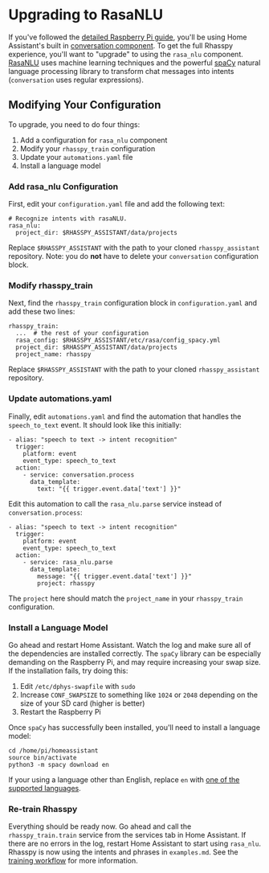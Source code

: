 Upgrading to RasaNLU
=========================

If you've followed the [detailed Raspberry Pi
guide](https://github.com/synesthesiam/rhasspy-assistant/blob/master/doc/detailed-rpi.md),
you'll be using Home Assistant's built in [conversation
component](https://www.home-assistant.io/components/conversation/). To get the
full Rhasspy experience, you'll want to "upgrade" to using the `rasa_nlu`
component. [RasaNLU](https://nlu.rasa.com/) uses machine learning techniques and
the powerful [spaCy](https://spacy.io/) natural language processing library to
transform chat messages into intents (`conversation` uses regular expressions).

Modifying Your Configuration
-----------------------------------

To upgrade, you need to do four things:

1. Add a configuration for `rasa_nlu` component
2. Modify your `rhasspy_train` configuration
3. Update your `automations.yaml` file
4. Install a language model

### Add rasa_nlu Configuration

First, edit your `configuration.yaml` file and add the following text:


    # Recognize intents with rasaNLU.
    rasa_nlu:
      project_dir: $RHASSPY_ASSISTANT/data/projects
      
Replace `$RHASSPY_ASSISTANT` with the path to your cloned `rhasspy_assistant`
repository. Note: you do **not** have to delete your `conversation`
configuration block.

### Modify rhasspy_train

Next, find the `rhasspy_train` configuration block in `configuration.yaml` and
add these two lines:

    rhasspy_train:
      ...  # the rest of your configuration
      rasa_config: $RHASSPY_ASSISTANT/etc/rasa/config_spacy.yml
      project_dir: $RHASSPY_ASSISTANT/data/projects
      project_name: rhasspy

Replace `$RHASSPY_ASSISTANT` with the path to your cloned `rhasspy_assistant`
repository.

### Update automations.yaml

Finally, edit `automations.yaml` and find the automation that handles the
`speech_to_text` event. It should look like this initially:

    - alias: "speech to text -> intent recognition"
      trigger:
        platform: event
        event_type: speech_to_text
      action:
        - service: conversation.process
          data_template:
            text: "{{ trigger.event.data['text'] }}"
            
Edit this automation to call the `rasa_nlu.parse` service instead of
`conversation.process`:

    - alias: "speech to text -> intent recognition"
      trigger:
        platform: event
        event_type: speech_to_text
      action:
        - service: rasa_nlu.parse
          data_template:
            message: "{{ trigger.event.data['text'] }}"
            project: rhasspy

The `project` here should match the `project_name` in your `rhasspy_train`
configuration.

### Install a Language Model

Go ahead and restart Home Assistant. Watch the log and make sure all of the
dependencies are installed correctly. The `spaCy` library can be especially
demanding on the Raspberry Pi, and may require increasing your swap size. If the
installation fails, try doing this:

1. Edit `/etc/dphys-swapfile` with `sudo`
2. Increase `CONF_SWAPSIZE` to something like `1024` or `2048` depending on the
   size of your SD card (higher is better)
3. Restart the Raspberry Pi

Once `spaCy` has successfully been installed, you'll need to install a language model:

    cd /home/pi/homeassistant
    source bin/activate
    python3 -m spacy download en
    
If your using a language other than English, replace `en` with [one of the
supported languages](https://spacy.io/models/).
    
### Re-train Rhasspy

Everything should be ready now. Go ahead and call the `rhasspy_train.train`
service from the services tab in Home Assistant. If there are no errors in the
log, restart Home Assistant to start using `rasa_nlu`. Rhasspy is now using the
intents and phrases in `examples.md`. See the [training
workflow](https://github.com/synesthesiam/rhasspy-assistant/blob/master/doc/training-workflow.md)
for more information.
